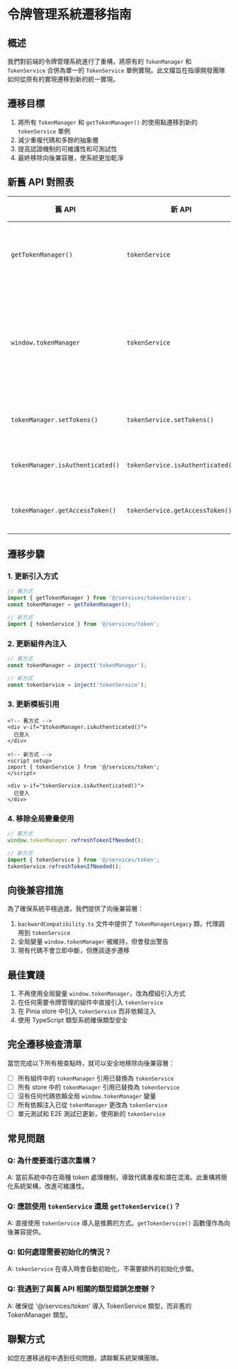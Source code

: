 # 令牌管理系統遷移指南

## 概述

我們對前端的令牌管理系統進行了重構，將原有的 `TokenManager` 和 `TokenService` 合併為單一的 `TokenService` 單例實現。此文檔旨在指導開發團隊如何從原有的實現遷移到新的統一實現。

## 遷移目標

1. 將所有 `TokenManager` 和 `getTokenManager()` 的使用點遷移到新的 `tokenService` 單例
2. 減少重複代碼和多餘的抽象層
3. 提高認證機制的可維護性和可測試性
4. 最終移除向後兼容層，使系統更加乾淨

## 新舊 API 對照表

| 舊 API | 新 API | 說明 |
|-------|--------|------|
| `getTokenManager()` | `tokenService` | 直接引入單例 |
| `window.tokenManager` | `tokenService` | 全局變量改為模組引入 |
| `tokenManager.setTokens()` | `tokenService.setTokens()` | 功能相同 |
| `tokenManager.isAuthenticated()` | `tokenService.isAuthenticated()` | 功能相同 |
| `tokenManager.getAccessToken()` | `tokenService.getAccessToken()` | 功能相同 |

## 遷移步驟

### 1. 更新引入方式

```typescript
// 舊方式
import { getTokenManager } from '@/services/tokenService';
const tokenManager = getTokenManager();

// 新方式
import { tokenService } from '@/services/token';
```

### 2. 更新組件內注入

```typescript
// 舊方式
const tokenManager = inject('tokenManager');

// 新方式
const tokenService = inject('tokenService');
```

### 3. 更新模板引用

```vue
<!-- 舊方式 -->
<div v-if="$tokenManager.isAuthenticated()">
  已登入
</div>

<!-- 新方式 -->
<script setup>
import { tokenService } from '@/services/token';
</script>

<div v-if="tokenService.isAuthenticated()">
  已登入
</div>
```

### 4. 移除全局變量使用

```typescript
// 舊方式
window.tokenManager.refreshTokenIfNeeded();

// 新方式
import { tokenService } from '@/services/token';
tokenService.refreshTokenIfNeeded();
```

## 向後兼容措施

為了確保系統平穩過渡，我們提供了向後兼容層：

1. `backwardCompatibility.ts` 文件中提供了 `TokenManagerLegacy` 類，代理調用到 `tokenService`
2. 全局變量 `window.tokenManager` 被維持，但會發出警告
3. 現有代碼不會立即中斷，但應該逐步遷移

## 最佳實踐

1. 不再使用全局變量 `window.tokenManager`，改為模組引入方式
2. 在任何需要令牌管理的組件中直接引入 `tokenService`
3. 在 Pinia store 中引入 `tokenService` 而非依賴注入
4. 使用 TypeScript 類型系統確保類型安全

## 完全遷移檢查清單

當您完成以下所有檢查點時，就可以安全地移除向後兼容層：

- [ ] 所有組件中的 `tokenManager` 引用已替換為 `tokenService`
- [ ] 所有 store 中的 `tokenManager` 引用已替換為 `tokenService`
- [ ] 沒有任何代碼依賴全局 `window.tokenManager` 變量
- [ ] 所有依賴注入已從 `tokenManager` 更改為 `tokenService`
- [ ] 單元測試和 E2E 測試已更新，使用新的 `tokenService`

## 常見問題

### Q: 為什麼要進行這次重構？
A: 當前系統中存在兩種 token 處理機制，導致代碼重複和潛在混淆。此重構將簡化系統架構，改進可維護性。

### Q: 應該使用 `tokenService` 還是 `getTokenService()`？
A: 直接使用 `tokenService` 導入是推薦的方式。`getTokenService()` 函數僅作為向後兼容提供。

### Q: 如何處理需要初始化的情況？
A: `tokenService` 在導入時會自動初始化，不需要額外的初始化步驟。

### Q: 我遇到了與舊 API 相關的類型錯誤怎麼辦？
A: 確保從 '@/services/token' 導入 TokenService 類型，而非舊的 TokenManager 類型。

## 聯繫方式

如您在遷移過程中遇到任何問題，請聯繫系統架構團隊。 